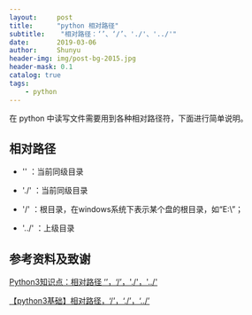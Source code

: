 ```yaml
---
layout:     post
title:      "python 相对路径"
subtitle:    "相对路径：‘’、‘/’、'./'、'../'"
date:       2019-03-06
author:     Shunyu
header-img: img/post-bg-2015.jpg
header-mask: 0.1
catalog: true
tags:
    - python
---
```




在 python 中读写文件需要用到各种相对路径符，下面进行简单说明。



## 相对路径

- ''	：当前同级目录

- './'	：当前同级目录

- '/'	：根目录，在windows系统下表示某个盘的根目录，如“E:\”；

- '../'	：上级目录



## 参考资料及致谢

[Python3知识点：相对路径 ‘’，‘/’，'./'，'../'](https://blog.csdn.net/Fighting_Yaya/article/details/80275304)

[【python3基础】相对路径，‘/’，‘./’，‘../’](https://www.cnblogs.com/wuliytTaotao/p/9338259.html)